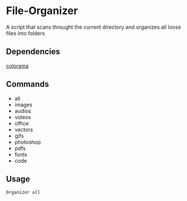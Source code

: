 # File-Organizer
A script that scans throught the current directory and organizes all loose files into folders

## Dependencies
[colorama](https://pypi.org/project/colorama/)

## Commands

* all
* images
* audios
* videos
* office
* vectors
* gifs
* photoshop
* pdfs
* fonts
* code

## Usage 
```text
Organizer all
```
